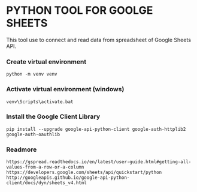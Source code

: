 # PYTHON TOOL FOR GOOLGE SHEETS 
This tool use to connect and read data from spreadsheet of Google Sheets API.

### Create virtual environment
    python -m venv venv

### Activate virtual environment (windows)
    venv\Scripts\activate.bat

### Install the Google Client Library
    pip install --upgrade google-api-python-client google-auth-httplib2 google-auth-oauthlib
    
### Readmore
    https://gspread.readthedocs.io/en/latest/user-guide.html#getting-all-values-from-a-row-or-a-column
    https://developers.google.com/sheets/api/quickstart/python
    http://googleapis.github.io/google-api-python-client/docs/dyn/sheets_v4.html
    
